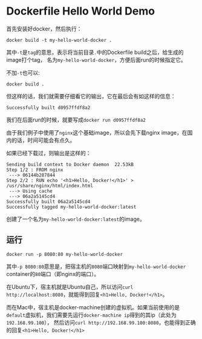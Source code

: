 Dockerfile Hello World Demo
===========================

首先安装好docker，然后执行：

```
docker build -t my-hello-world-docker .
```

其中`-t`是`tag`的意思，表示将当前目录`.`中的Dockerfile build之后，给生成的image打个tag，
名为`my-hello-world-docker`，方便后面run的时候指定它。

不加`-t`也可以:

```
docker build .
```

但这样的话，我们就需要仔细看它的输出，它在最后会有如这样的信息：

```
Successfully built d0957ffdf8a2
```

我们在后面run的时候，就要写成`docker run d0957ffdf8a2`

由于我们例子中使用了`nginx`这个基础image，所以会先下载nginx image，在国内的话，时间可能会有点久。

如果已经下载过，则输出是这样的：

```
Sending build context to Docker daemon  22.53kB
Step 1/2 : FROM nginx
 ---> 06144b287844
Step 2/2 : RUN echo '<h1>Hello, Docker!</h1>' > /usr/share/nginx/html/index.html
 ---> Using cache
 ---> 06a2a5145cd4
Successfully built 06a2a5145cd4
Successfully tagged my-hello-world-docker:latest
```

创建了一个名为`my-hello-world-docker:latest`的image。

运行
---

```
docker run -p 8080:80 my-hello-world-docker
```

其中`-p 8080:80`意思是，把宿主机的`8080`端口映射到`my-hello-world-docker` container的`80`端口（即nginx的端口）。

在Ubuntu下，宿主机就是Ubuntu自己，所以访问`curl http://localhost:8080`，就能得到回复`<h1>Hello, Docker!</h1>`。

而在Mac中，宿主机是docker-machine创建的虚拟机。如果当前使用的是`default`虚拟机，我们需要先运行`docker-machine ip`得到的其ip（此处为`192.168.99.100`），
然后访问`curl http://192.168.99.100:8080`，也能得到正确的回复`<h1>Hello, Docker!</h1>`
